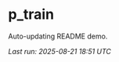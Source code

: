 # p_train

Auto-updating README demo.

<!--START_SECTION:status-->
_Last run: 2025-08-21 18:51 UTC_
<!--END_SECTION:status-->






































